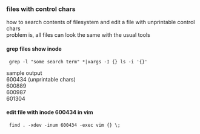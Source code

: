 ### files with control chars   
how to search contents of filesystem and edit a file with unprintable control chars   
problem is, all files can look the same with the usual tools   
 
#### grep files show inode
```  grep -l "some search term" *|xargs -I {} ls -i '{}' ```  
   
sample output   
	600434  (unprintable chars)    
	600889   
	600987   
	601304   
   
#### edit file with inode 600434 in vim
```  find . -xdev -inum 600434 -exec vim {} \; ```
